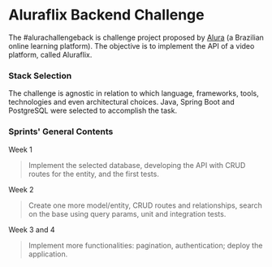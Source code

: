# Aluraflix Backend Challenge

The #alurachallengeback is challenge project proposed by [Alura](https://www.alura.com) (a Brazilian online learning platform). 
The objective is to implement the API of a video platform, called Aluraflix. 

### Stack Selection
The challenge is agnostic in relation to which language, frameworks, tools, technologies and even
architectural choices. Java, Spring Boot and PostgreSQL were selected to accomplish the task.

### Sprints' General Contents 

Week 1
> Implement the selected database, developing the API with CRUD routes for the entity, and the first tests. 

Week 2
> Create one more model/entity, CRUD routes and relationships, search on the base using query params, unit and integration
> tests.

Week 3 and 4
> Implement more functionalities: pagination, authentication; deploy the application.